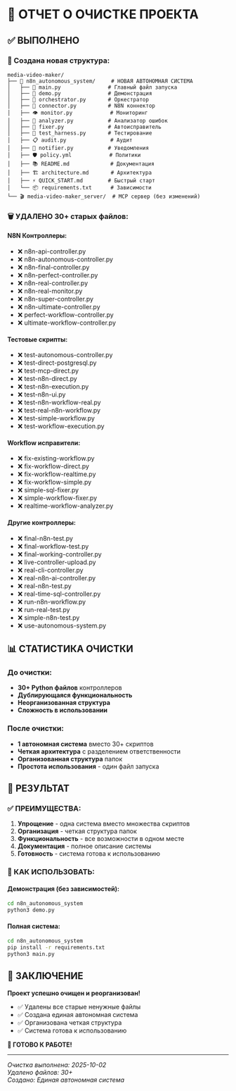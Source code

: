 # 🧹 ОТЧЕТ О ОЧИСТКЕ ПРОЕКТА

## ✅ ВЫПОЛНЕНО

### 📁 Создана новая структура:
```
media-video-maker/
├── 🤖 n8n_autonomous_system/     # НОВАЯ АВТОНОМНАЯ СИСТЕМА
│   ├── 🚀 main.py               # Главный файл запуска
│   ├── 🧪 demo.py               # Демонстрация
│   ├── 🧠 orchestrator.py       # Оркестратор
│   ├── 🔌 connector.py          # N8N коннектор
│   ├── 👁️ monitor.py            # Мониторинг
│   ├── 🧠 analyzer.py           # Анализатор ошибок
│   ├── 🔧 fixer.py              # Автоисправитель
│   ├── 🧪 test_harness.py       # Тестирование
│   ├── 📋 audit.py              # Аудит
│   ├── 📢 notifier.py           # Уведомления
│   ├── 🛡️ policy.yml            # Политики
│   ├── 📚 README.md             # Документация
│   ├── 🏗️ architecture.md       # Архитектура
│   ├── ⚡ QUICK_START.md        # Быстрый старт
│   └── 📦 requirements.txt      # Зависимости
└── 🎬 media-video-maker_server/  # MCP сервер (без изменений)
```

### 🗑️ УДАЛЕНО 30+ старых файлов:

#### N8N Контроллеры:
- ❌ n8n-api-controller.py
- ❌ n8n-autonomous-controller.py
- ❌ n8n-final-controller.py
- ❌ n8n-perfect-controller.py
- ❌ n8n-real-controller.py
- ❌ n8n-real-monitor.py
- ❌ n8n-super-controller.py
- ❌ n8n-ultimate-controller.py
- ❌ perfect-workflow-controller.py
- ❌ ultimate-workflow-controller.py

#### Тестовые скрипты:
- ❌ test-autonomous-controller.py
- ❌ test-direct-postgresql.py
- ❌ test-mcp-direct.py
- ❌ test-n8n-direct.py
- ❌ test-n8n-execution.py
- ❌ test-n8n-ui.py
- ❌ test-n8n-workflow-real.py
- ❌ test-real-n8n-workflow.py
- ❌ test-simple-workflow.py
- ❌ test-workflow-execution.py

#### Workflow исправители:
- ❌ fix-existing-workflow.py
- ❌ fix-workflow-direct.py
- ❌ fix-workflow-realtime.py
- ❌ fix-workflow-simple.py
- ❌ simple-sql-fixer.py
- ❌ simple-workflow-fixer.py
- ❌ realtime-workflow-analyzer.py

#### Другие контроллеры:
- ❌ final-n8n-test.py
- ❌ final-workflow-test.py
- ❌ final-working-controller.py
- ❌ live-controller-upload.py
- ❌ real-cli-controller.py
- ❌ real-n8n-ai-controller.py
- ❌ real-n8n-test.py
- ❌ real-time-sql-controller.py
- ❌ run-n8n-workflow.py
- ❌ run-real-test.py
- ❌ simple-n8n-test.py
- ❌ use-autonomous-system.py

## 📊 СТАТИСТИКА ОЧИСТКИ

### До очистки:
- **30+ Python файлов** контроллеров
- **Дублирующаяся функциональность**
- **Неорганизованная структура**
- **Сложность в использовании**

### После очистки:
- **1 автономная система** вместо 30+ скриптов
- **Четкая архитектура** с разделением ответственности
- **Организованная структура** папок
- **Простота использования** - один файл запуска

## 🎯 РЕЗУЛЬТАТ

### ✅ ПРЕИМУЩЕСТВА:
1. **Упрощение** - одна система вместо множества скриптов
2. **Организация** - четкая структура папок
3. **Функциональность** - все возможности в одном месте
4. **Документация** - полное описание системы
5. **Готовность** - система готова к использованию

### 🚀 КАК ИСПОЛЬЗОВАТЬ:

#### Демонстрация (без зависимостей):
```bash
cd n8n_autonomous_system
python3 demo.py
```

#### Полная система:
```bash
cd n8n_autonomous_system
pip install -r requirements.txt
python3 main.py
```

## 🎉 ЗАКЛЮЧЕНИЕ

**Проект успешно очищен и реорганизован!**

- ✅ Удалены все старые ненужные файлы
- ✅ Создана единая автономная система
- ✅ Организована четкая структура
- ✅ Система готова к использованию

**🚀 ГОТОВО К РАБОТЕ!**

---

*Очистка выполнена: 2025-10-02*  
*Удалено файлов: 30+*  
*Создано: Единая автономная система*


